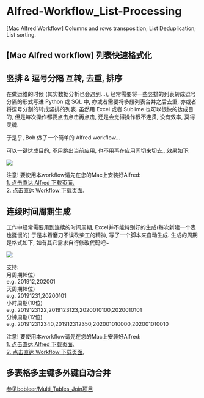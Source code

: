 # Alfred-Workflow_List-Processing
[Mac Alfred Workflow] Columns and rows transposition; List Deduplication; List sorting.

## [Mac Alfred workflow] 列表快速格式化  
## 竖排 & 逗号分隔 互转, 去重, 排序

在做运维的时候 (其实数据分析也会遇到...), 经常需要将一些竖排的列表转成逗号分隔的形式写进 Python 或 SQL 中, 亦或者需要将多段列表合并之后去重, 亦或者将逗号分割的转成竖排的列表. 虽然用 Excel 或者 Sublime 也可以很快的达成目的, 但是每次操作都要点击点击再点击, 还是会觉得操作很不连贯, 没有效率, 莫得灵魂.

于是乎, Bob 做了一个简单的 Alfred workflow...

可以一键达成目的, 不用跳出当前应用, 也不用再在应用间切来切去...效果如下:  
  
![](https://github.com/bobleer/Alfred-Workflow_List-Processing/blob/master/Alfred-Workflow_List-Processing.gif?raw=true)
  
注意! 要使用本workflow请先在您的Mac上安装好Alfred:  
[1. 点击直达 Alfred 下载页面.](https://www.alfredapp.com/)  
[2. 点击直达 Workflow 下载页面.](https://github.com/bobleer/Alfred-Workflow_List-Processing/raw/master/processing.alfredworkflow)  
  
## 连续时间周期生成

工作中经常需要用到连续的时间周期, Excel并不能特别好的生成(每次新建一个表也挺慢的)
于是本着磨刀不误砍柴工的精神, 写了一个脚本来自动生成.
生成的周期是格式如下, 如有其它需求自行修改代码吧~

![](https://github.com/bobleer/Alfred-Workflow_List-Processing/blob/master/DSgenerator.gif?raw=true)

支持:  
月周期(6位)  
e.g. 201912,202001  
天周期(8位)  
e.g. 20191231,20200101  
小时周期(10位)  
e.g. 2019123122,2019123123,2020010100,2020010101  
分钟周期(12位)  
e.g. 201912312340,201912312350,202001010000,202001010010  
  
注意! 要使用本workflow请先在您的Mac上安装好Alfred:  
[1. 点击直达 Alfred 下载页面.](https://www.alfredapp.com/)  
[2. 点击直达 Workflow 下载页面.](https://github.com/bobleer/Alfred-Workflow_List-Processing/raw/master/processing.alfredworkflow)  
## 多表格多主键多外键自动合并
[参见bobleer/Multi_Tables_Join项目](https://github.com/bobleer/Multi_Tables_Join)
